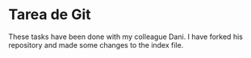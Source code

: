# Tarea de Git

These tasks have been done with my colleague Dani. I have forked his repository and made some changes to the index file.      
